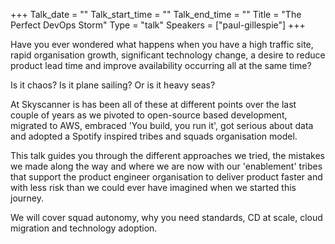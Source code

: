 +++
Talk_date = ""
Talk_start_time = ""
Talk_end_time = ""
Title = "The Perfect DevOps Storm"
Type = "talk"
Speakers = ["paul-gillespie"]
+++

Have you ever wondered what happens when you have a high traffic site, rapid organisation growth, significant technology change, a desire to reduce product lead time and improve availability occurring all at the same time?

Is it chaos? Is it plane sailing? Or is it heavy seas? 

At Skyscanner is has been all of these at different points over the last couple of years as we pivoted to open-source based development, migrated to AWS, embraced 'You build, you run it', got serious about data and adopted a Spotify inspired tribes and squads organisation model. 

This talk guides you through the different approaches we tried, the mistakes we made along the way and where we are now with our 'enablement' tribes that support the product engineer organisation to deliver product faster and with less risk than we could ever have imagined when we started this journey.

We will cover squad autonomy, why you need standards, CD at scale, cloud migration and technology adoption.

